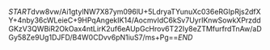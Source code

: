 $START$dvw8vw/Ai1gtylNW7X87ym096lU+5LdryaTYunuXc036eRGIpRjs2dfXY+4nby36cWLeieC+9HPqAngekIK14/AocmvIdC6kSv7UyrIKnwSowkXPrzddGKzV3QWBiR2OkOax4ntLirK2uf6eAUpGcHrov6T22Iy8eZTMfurfrdTnAw/aDGy58Ze9Ug1DJFD/B4W0CDvv6pN1iuS7/ms+Pg==$END$